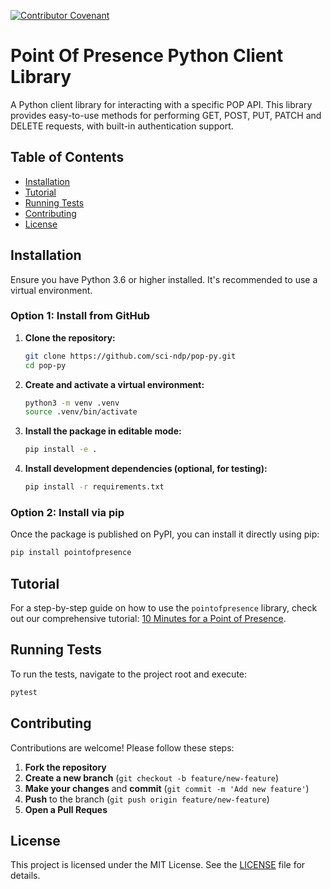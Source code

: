 [![Contributor Covenant](https://img.shields.io/badge/code%20of%20conduct-Contributor%20Covenant-brightgreen.svg)](CODE_OF_CONDUCT.md)

# Point Of Presence Python Client Library

A Python client library for interacting with a specific POP API. This library provides easy-to-use methods for performing GET, POST, PUT, PATCH and DELETE requests, with built-in authentication support.

## Table of Contents

- [Installation](https://github.com/sci-ndp/pop-py/blob/main/README.md#installation)
- [Tutorial](https://github.com/sci-ndp/pop-py/blob/main/README.md#tutorial)
- [Running Tests](https://github.com/sci-ndp/pop-py/blob/main/README.md#running-tests)
- [Contributing](https://github.com/sci-ndp/pop-py/blob/main/README.md#contributing)
- [License](https://github.com/sci-ndp/pop-py/blob/main/README.md#license)

## Installation

Ensure you have Python 3.6 or higher installed. It's recommended to use a virtual environment.

### Option 1: Install from GitHub

1. **Clone the repository:**

   ```bash
   git clone https://github.com/sci-ndp/pop-py.git
   cd pop-py
   ```
2. **Create and activate a virtual environment:**

   ```bash
   python3 -m venv .venv
   source .venv/bin/activate
   ```
3. **Install the package in editable mode:**

   ```bash
   pip install -e .
   ```
4. **Install development dependencies (optional, for testing):**

   ```bash
   pip install -r requirements.txt
   ```

### Option 2: Install via pip

Once the package is published on PyPI, you can install it directly using pip:

```bash
pip install pointofpresence
```

## Tutorial

For a step-by-step guide on how to use the `pointofpresence` library, check out our comprehensive tutorial: [10 Minutes for a Point of Presence](https://github.com/sci-ndp/pop-py/blob/main/docs/point_of_presence_tutorial_0.5.2.ipynb).

## Running Tests

To run the tests, navigate to the project root and execute:

```bash
pytest
```

## Contributing

Contributions are welcome! Please follow these steps:

1. **Fork the repository**
2. **Create a new branch** (`git checkout -b feature/new-feature`)
3. **Make your changes** and **commit** (`git commit -m 'Add new feature'`)
4. **Push** to the branch (`git push origin feature/new-feature`)
5. **Open a Pull Reques**

## License

This project is licensed under the MIT License. See the [LICENSE](https://github.com/sci-ndp/pop-py/blob/main/LICENSE) file for details.
